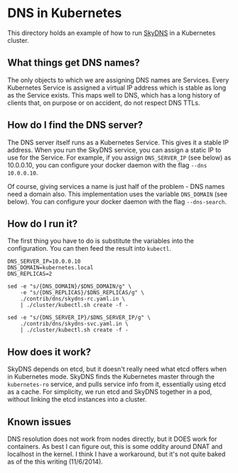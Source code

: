 # DNS in Kubernetes
This directory holds an example of how to run
[SkyDNS](https://github.com/skynetservices/skydns) in a Kubernetes cluster.

## What things get DNS names?
The only objects to which we are assigning DNS names are Services.  Every
Kubernetes Service is assigned a virtual IP address which is stable as long as
the Service exists.  This maps well to DNS, which has a long history of clients
that, on purpose or on accident, do not respect DNS TTLs.

## How do I find the DNS server?
The DNS server itself runs as a Kubernetes Service.  This gives it a stable IP
address.  When you run the SkyDNS service, you can assign a static IP to use for
the Service.  For example, if you assign `DNS_SERVER_IP` (see below) as
10.0.0.10, you can configure your docker daemon with the flag `--dns 10.0.0.10`.

Of course, giving services a name is just half of the problem - DNS names need a
domain also.  This implementation uses the variable `DNS_DOMAIN` (see below).
You can configure your docker daemon with the flag `--dns-search`.

## How do I run it?
The first thing you have to do is substitute the variables into the
configuration.  You can then feed the result into `kubectl`.

```shell
DNS_SERVER_IP=10.0.0.10
DNS_DOMAIN=kubernetes.local
DNS_REPLICAS=2

sed -e "s/{DNS_DOMAIN}/$DNS_DOMAIN/g" \
    -e "s/{DNS_REPLICAS}/$DNS_REPLICAS/g" \
    ./contrib/dns/skydns-rc.yaml.in \
    | ./cluster/kubectl.sh create -f -

sed -e "s/{DNS_SERVER_IP}/$DNS_SERVER_IP/g" \
    ./contrib/dns/skydns-svc.yaml.in \
    | ./cluster/kubectl.sh create -f -
```

## How does it work?
SkyDNS depends on etcd, but it doesn't really need what etcd offers when in
Kubernetes mode.  SkyDNS finds the Kubernetes master through the
`kubernetes-ro` service, and pulls service info from it, essentially using
etcd as a cache.  For simplicity, we run etcd and SkyDNS together in a pod,
without linking the etcd instances into a cluster.

## Known issues
DNS resolution does not work from nodes directly, but it DOES work for
containers.  As best I can figure out, this is some oddity around DNAT and
localhost in the kernel.  I think I have a workaround, but it's not quite baked
as of the this writing (11/6/2014).
